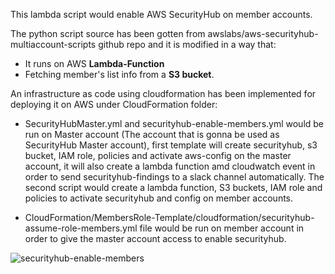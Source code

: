 
This lambda script would enable AWS SecurityHub on member accounts.

The python script source has been gotten from awslabs/aws-securityhub-multiaccount-scripts github repo and it is modified in a way that:
- It runs on AWS **Lambda-Function**
- Fetching member's list info from a **S3 bucket**.

An infrastructure as code using cloudformation has been implemented for deploying it on AWS under CloudFormation folder:

- SecurityHubMaster.yml and securityhub-enable-members.yml would be run on Master account (The account that is gonna be used as SecurityHub Master account), first template will create securityhub, s3 bucket, IAM role, policies and activate aws-config on the master account, it will also create a lambda function amd cloudwatch event in order to send securityhub-findings to a slack channel automatically. The second script would create a lambda function, S3 buckets, IAM role and policies to activate securityhub and config on member accounts.

 - CloudFormation/MembersRole-Template/cloudformation/securityhub-assume-role-members.yml file would be run on member account in order to give the master account access to enable securityhub.


![securityhub-enable-members](https://user-images.githubusercontent.com/21195903/109645192-c9531000-7b56-11eb-89a2-35edcaae2d34.png)
